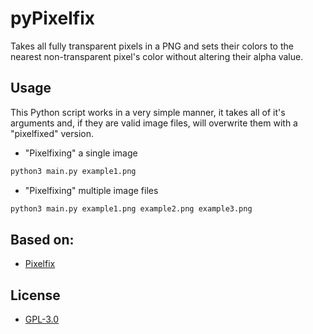 # pyPixelfix
Takes all fully transparent pixels in a PNG and sets their colors to the nearest non-transparent pixel's color without altering their alpha value.

## Usage
This Python script works in a very simple manner, it takes all of it's arguments and, if they are valid image files, will overwrite them with a "pixelfixed" version.
- "Pixelfixing" a single image
```bash
python3 main.py example1.png
```

- "Pixelfixing" multiple image files
```bash
python3 main.py example1.png example2.png example3.png
```

## Based on:
- [Pixelfix](https://github.com/Corecii/Transparent-Pixel-Fix)

## License
- [GPL-3.0](https://choosealicense.com/licenses/gpl-3.0/)